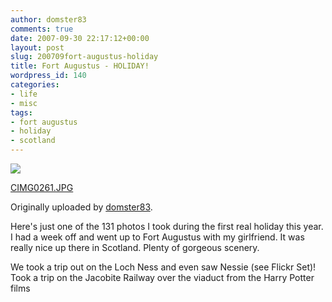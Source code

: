 ```yaml
---
author: domster83
comments: true
date: 2007-09-30 22:17:12+00:00
layout: post
slug: 200709fort-augustus-holiday
title: Fort Augustus - HOLIDAY!
wordpress_id: 140
categories:
- life
- misc
tags:
- fort augustus
- holiday
- scotland
---
```


[![](http://farm2.static.flickr.com/1238/1423796542_ca16227e14_m.jpg)](http://www.flickr.com/photos/domster83/1423796542/)
   

 
  [CIMG0261.JPG](http://www.flickr.com/photos/domster83/1423796542/)
    

  Originally uploaded by [domster83](http://www.flickr.com/people/domster83/).
 





Here's just one of the 131 photos I took during the first real holiday this year. I had a week off and went up to Fort Augustus with my girlfriend. It was really nice up there in Scotland. Plenty of gorgeous scenery. 




We took a trip out on the Loch Ness and even saw Nessie (see Flickr Set)! Took a trip on the Jacobite Railway over the viaduct from the Harry Potter films
